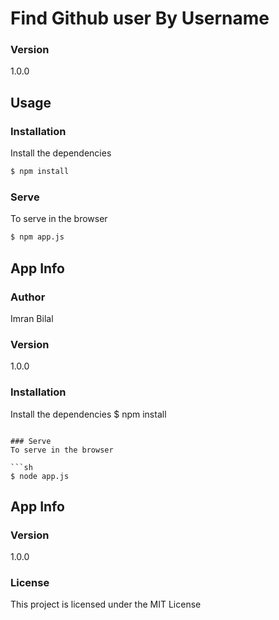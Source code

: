 # Find Github user By Username
 ### Version
1.0.0
 ## Usage
 ### Installation
 Install the dependencies
 ```sh
$ npm install
```
 ### Serve
To serve in the browser
 ```sh
$ npm app.js
```
 ## App Info
 ### Author
Imran Bilal
 ### Version
 1.0.0

### Installation

Install the dependencies
$ npm install
```

### Serve
To serve in the browser

```sh
$ node app.js
```

## App Info

### Version

1.0.0

### License

This project is licensed under the MIT License
